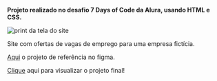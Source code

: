 <b>Projeto realizado no desafio 7 Days of Code da Alura, usando HTML e CSS.</b>

![print da tela do site](https://github.com/SilviaKF/OptimusTech/assets/140977249/79a3af49-bcc2-4161-8ab0-29e7968350b5)

Site com ofertas de vagas de emprego para uma empresa fictícia.

<a href="https://www.figma.com/file/1sLrjsZt35eHWqt46pyPcL/7daysOfCode-HTML-CSS-(Copy)?type=design&node-id=0%3A1&mode=design&t=q7c5vzdPWVzqCerh-1">Aqui</a> o projeto de referência no figma.

<a href="https://silviakf.github.io/OptimusTech/">Clique</a> aqui para visualizar o projeto final!
